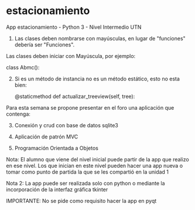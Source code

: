 # estacionamiento
App estacionamiento - Python 3 - Nivel Intermedio UTN


1) Las clases deben nombrarse con mayúsculas, en lugar de "funciones" debería ser "Funciones".

Las clases deben iniciar con Mayúscula, por ejemplo:

class Abmc():

2) Si es un método de instancia no es un método estático, esto no esta bien:

    @staticmethod
    def actualizar_treeview(self, tree):

Para esta semana se propone presentar en el foro una aplicación que contenga:

3) Conexión y crud con base de datos sqlite3

4) Aplicación de patrón MVC

5) Programación Orientada a Objetos

Nota: El alumno que viene del nivel inicial puede partir de la app que realizo en ese nivel. Los que inician en este nivel pueden hacer una app nueva o tomar como punto de partida la que se les compartió en la unidad 1

Nota 2: La app puede ser realizada solo con python o mediante la incorporación de la interfaz gráfica tkinter

IMPORTANTE: No se pide como requisito hacer la app en pyqt


